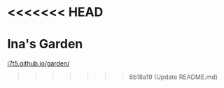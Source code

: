 <<<<<<< HEAD
=======
# Ina's Garden

[i7t5.github.io/garden/](https://i7t5.github.io/garden/)
>>>>>>> 6b18a19 (Update README.md)
